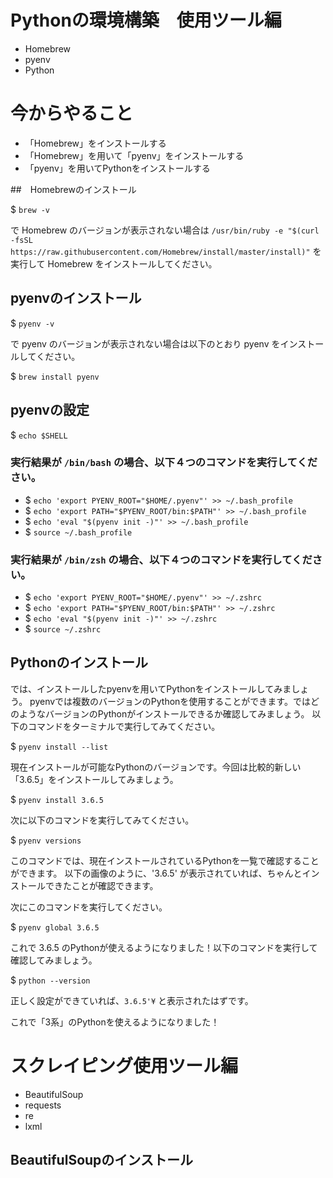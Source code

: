 # Pythonの環境構築　使用ツール編
- Homebrew
- pyenv
- Python

# 今からやること
- 「Homebrew」をインストールする
- 「Homebrew」を用いて「pyenv」をインストールする
- 「pyenv」を用いてPythonをインストールする

##　Homebrewのインストール

$ `brew -v`

で Homebrew のバージョンが表示されない場合は `/usr/bin/ruby -e "$(curl -fsSL https://raw.githubusercontent.com/Homebrew/install/master/install)"` 
を実行して Homebrew をインストールしてください。


## pyenvのインストール

$ `pyenv -v`

で pyenv のバージョンが表示されない場合は以下のとおり pyenv をインストールしてください。

$ `brew install pyenv`

## pyenvの設定
$ `echo $SHELL`


### 実行結果が `/bin/bash` の場合、以下４つのコマンドを実行してください。

- $ `echo 'export PYENV_ROOT="$HOME/.pyenv"' >> ~/.bash_profile`
- $ `echo 'export PATH="$PYENV_ROOT/bin:$PATH"' >> ~/.bash_profile`
- $ `echo 'eval "$(pyenv init -)"' >> ~/.bash_profile`
- $ `source ~/.bash_profile`

### 実行結果が `/bin/zsh` の場合、以下４つのコマンドを実行してください。

- $ `echo 'export PYENV_ROOT="$HOME/.pyenv"' >> ~/.zshrc`
- $ `echo 'export PATH="$PYENV_ROOT/bin:$PATH"' >> ~/.zshrc`
- $ `echo 'eval "$(pyenv init -)"' >> ~/.zshrc`
- $ `source ~/.zshrc`

## Pythonのインストール

では、インストールしたpyenvを用いてPythonをインストールしてみましょう。
pyenvでは複数のバージョンのPythonを使用することができます。ではどのようなバージョンのPythonがインストールできるか確認してみましょう。
以下のコマンドをターミナルで実行してみてください。

$ `pyenv install --list`

現在インストールが可能なPythonのバージョンです。今回は比較的新しい「3.6.5」をインストールしてみましょう。

$ `pyenv install 3.6.5`

次に以下のコマンドを実行してみてください。

$ `pyenv versions`

このコマンドでは、現在インストールされているPythonを一覧で確認することができます。
以下の画像のように、'3.6.5' が表示されていれば、ちゃんとインストールできたことが確認できます。

次にこのコマンドを実行してください。

$ `pyenv global 3.6.5`

これで 3.6.5 のPythonが使えるようになりました！以下のコマンドを実行して確認してみましょう。

$ `python --version`

正しく設定ができていれば、`3.6.5'¥` と表示されたはずです。

これで「3系」のPythonを使えるようになりました！


# スクレイピング使用ツール編
- BeautifulSoup
- requests
- re
- lxml

## BeautifulSoupのインストール






